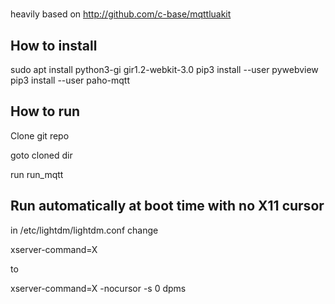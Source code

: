 #
heavily based on http://github.com/c-base/mqttluakit

## How to install

sudo apt install python3-gi gir1.2-webkit-3.0
pip3 install --user pywebview
pip3 install --user paho-mqtt

## How to run

Clone git repo

goto cloned dir

run run_mqtt

## Run automatically at boot time with no X11 cursor

in /etc/lightdm/lightdm.conf change

xserver-command=X

to 

xserver-command=X -nocursor -s 0 dpms


